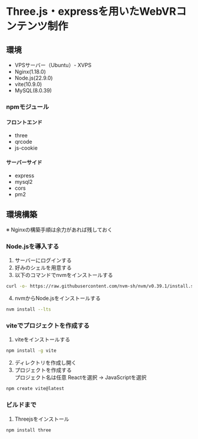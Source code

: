 # Three.js・expressを用いたWebVRコンテンツ制作

## 環境
- VPSサーバー（Ubuntu）- XVPS
- Nginx(1.18.0)
- Node.js(22.9.0)
- vite(10.9.0)
- MySQL(8.0.39)

### npmモジュール
#### フロントエンド
- three
- qrcode
- js-cookie

#### サーバーサイド
- express
- mysql2
- cors
- pm2

## 環境構築
※ Nginxの構築手順は余力があれば残しておく
### Node.jsを導入する
1. サーバーにログインする
2. 好みのシェルを用意する
3. 以下のコマンドでnvmをインストールする
```sh
curl -o- https://raw.githubusercontent.com/nvm-sh/nvm/v0.39.1/install.sh | bash
```
4. nvmからNode.jsをインストールする
```sh
nvm install --lts
```

### viteでプロジェクトを作成する
1. viteをインストールする
```sh
npm install -g vite
```
2. ディレクトリを作成し開く
3. プロジェクトを作成する  
   プロジェクト名は任意
   Reactを選択 → JavaScriptを選択
```sh
npm create vite@latest
```

### ビルドまで
1. Threejsをインストール
```sh
npm install three
```